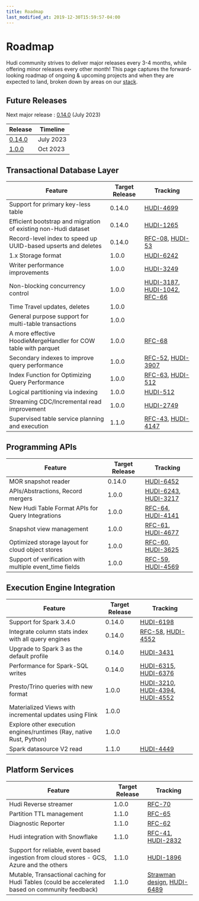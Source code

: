 ```yaml
---
title: Roadmap
last_modified_at: 2019-12-30T15:59:57-04:00
---
```

# Roadmap

Hudi community strives to deliver major releases every 3-4 months, while offering minor releases every other month!
This page captures the forward-looking roadmap of ongoing & upcoming projects and when they are expected to land, broken
down by areas on our [stack](blog/2021/07/21/streaming-data-lake-platform/#hudi-stack).

## Future Releases

Next major release : [0.14.0](https://issues.apache.org/jira/projects/HUDI/versions/12352700) (July 2023)

| Release                                                                  | Timeline |
|--------------------------------------------------------------------------|----------|
| [0.14.0](https://issues.apache.org/jira/projects/HUDI/versions/12352700) | July 2023 |
| [1.0.0](https://issues.apache.org/jira/projects/HUDI/versions/12351210)  | Oct 2023  |

## Transactional Database Layer

| Feature                                                        | Target Release | Tracking                                                                                                                                                                                                                                                 |
|----------------------------------------------------------------|----------------|----------------------------------------------------------------------------------------------------------------------------------------------------------------------------------------------------------------------------------------------------------|
| Support for primary key-less table                             | 0.14.0         | [HUDI-4699](https://issues.apache.org/jira/browse/HUDI-4699)                                                                                                                                                                                             |
| Efficient bootstrap and migration of existing non-Hudi dataset | 0.14.0         | [HUDI-1265](https://issues.apache.org/jira/browse/HUDI-1265)                                                                                                                                                                                             |
| Record-level index to speed up UUID-based upserts and deletes  | 0.14.0         | [RFC-08](https://cwiki.apache.org/confluence/display/HUDI/RFC-08++Record+level+indexing+mechanisms+for+Hudi+datasets), [HUDI-53](https://issues.apache.org/jira/browse/HUDI-53)                                                                          |
|1.x Storage format                                               | 1.0.0          | [HUDI-6242](https://issues.apache.org/jira/browse/HUDI-6242)                                                                                                                                              |
| Writer performance improvements                                 | 1.0.0        |[HUDI-3249](https://issues.apache.org/jira/browse/HUDI-3249)                                                               |
| Non-blocking concurrency control                                | 1.0.0          | [HUDI-3187](https://issues.apache.org/jira/browse/HUDI-3187), [HUDI-1042](https://issues.apache.org/jira/browse/HUDI-1042), [RFC-66](https://github.com/apache/hudi/pull/7907) |
| Time Travel updates, deletes                                   | 1.0.0          ||
| General purpose support for multi-table transactions           | 1.0.0          ||
| A more effective HoodieMergeHandler for COW table with parquet  | 1.0.0          | [RFC-68](https://github.com/apache/hudi/blob/f1afb1bf04abdc94a26d61dc302f36ec2bbeb15b/rfc/rfc-68/rfc-68.md)                                                                                                                                               |
| Secondary indexes to improve query performance                  | 1.0.0          | [RFC-52](https://github.com/apache/hudi/pull/5370), [HUDI-3907](https://issues.apache.org/jira/browse/HUDI-3907)                                                                                                                                         |
| Index Function for Optimizing Query Performance                | 1.0.0          | [RFC-63](https://github.com/apache/hudi/pull/7235), [HUDI-512](https://issues.apache.org/jira/browse/HUDI-512)                                                                                                                                                                                   |
|Logical partitioning via indexing                                | 1.0.0          | [HUDI-512](https://issues.apache.org/jira/browse/HUDI-512)                                                                                                                                           |
|Streaming CDC/Incremental read improvement                       | 1.0.0          | [HUDI-2749](https://issues.apache.org/jira/browse/HUDI-2749)                                                                                                                                         |
| Supervised table service planning and execution                | 1.1.0          | [RFC-43](https://github.com/apache/hudi/pull/4309), [HUDI-4147](https://issues.apache.org/jira/browse/HUDI-4147)                                                                                                                                         |


## Programming APIs

|Feature| Target Release |Tracking|
|------------|----------------|-----------|
| MOR snapshot reader                                           | 0.14.0        |[HUDI-6452](https://github.com/apache/hudi/pull/9066)                                                              |
| APIs/Abstractions, Record mergers                             | 1.0.0         | [HUDI-6243](https://issues.apache.org/jira/browse/HUDI-6243), [HUDI-3217](https://issues.apache.org/jira/browse/HUDI-3217)|
| New Hudi Table Format APIs for Query Integrations             | 1.0.0         | [RFC-64](https://github.com/apache/hudi/pull/7080), [HUDI-4141](https://issues.apache.org/jira/browse/HUDI-4141) |
| Snapshot view management                                      | 1.0.0         | [RFC-61](https://github.com/apache/hudi/pull/6576), [HUDI-4677](https://issues.apache.org/jira/browse/HUDI-4677) |
| Optimized storage layout for cloud object stores              | 1.0.0         | [RFC-60](https://github.com/apache/hudi/pull/5113), [HUDI-3625](https://issues.apache.org/jira/browse/HUDI-3625) |
| Support of verification with multiple event_time fields       | 1.0.0         | [RFC-59](https://github.com/apache/hudi/pull/6382), [HUDI-4569](https://issues.apache.org/jira/browse/HUDI-4569) |


## Execution Engine Integration

| Feature                                                                                        | Target Release | Tracking                                                                                                        |
|------------------------------------------------------------------------------------------------|--------------|-----------------------------------------------------------------------------------------------------------------|
| Support for Spark 3.4.0                                                                        | 0.14.0       | [HUDI-6198](https://issues.apache.org/jira/browse/HUDI-6198)                                                    |
| Integrate column stats index with all query engines                                            | 0.14.0       | [RFC-58](https://github.com/apache/hudi/pull/6345), [HUDI-4552](https://issues.apache.org/jira/browse/HUDI-4552) |
| Upgrade to Spark 3 as the default profile                                                      | 0.14.0       | [HUDI-3431](https://issues.apache.org/jira/browse/HUDI-3431)                                                    |
| Performance for Spark-SQL writes                                                               | 0.14.0       | [HUDI-6315](https://issues.apache.org/jira/browse/HUDI-6315), [HUDI-6376](https://issues.apache.org/jira/browse/HUDI-6376) |
| Presto/Trino queries with new format                                                           | 1.0.0        |[HUDI-3210](https://issues.apache.org/jira/browse/HUDI-4394), [HUDI-4394](https://issues.apache.org/jira/browse/HUDI-4394), [HUDI-4552](https://issues.apache.org/jira/browse/HUDI-4552) |
| Materialized Views with incremental updates using Flink                                        | 1.0.0        ||
| Explore other execution engines/runtimes (Ray, native Rust, Python)                            | 1.0.0        ||
| Spark datasource V2 read                                                                       | 1.1.0        | [HUDI-4449](https://issues.apache.org/jira/browse/HUDI-4449)                                                    |


## Platform Services

| Feature                                                                                             | Target Release | Tracking                                                                                                                                |
|-----------------------------------------------------------------------------------------------------|--------------|-----------------------------------------------------------------------------------------------------------------------------------------|
| Hudi Reverse streamer                                                                               | 1.0.0        | [RFC-70](https://github.com/apache/hudi/pull/9040)                                                                                       | 
| Partition TTL management                                                                            | 1.1.0        | [RFC-65](https://github.com/apache/hudi/pull/8062)                                                                         |
| Diagnostic Reporter                                                                                 | 1.1.0        | [RFC-62](https://github.com/apache/hudi/pull/6600)                                                                         |
| Hudi integration with Snowflake                                                                     | 1.1.0       | [RFC-41](https://github.com/apache/hudi/pull/4074), [HUDI-2832](https://issues.apache.org/jira/browse/HUDI-2832)                        |
| Support for reliable, event based ingestion from cloud stores - GCS, Azure and the others           | 1.1.0       | [HUDI-1896](https://issues.apache.org/jira/browse/HUDI-1896)                                                                            |
| Mutable, Transactional caching for Hudi Tables (could be accelerated based on community feedback)   | 1.1.0       | [Strawman design](https://docs.google.com/presentation/d/1QBgLw11TM2Qf1KUESofGrQDb63EuggNCpPaxc82Kldo/edit#slide=id.gf7e0551254_0_5), [HUDI-6489](https://issues.apache.org/jira/browse/HUDI-6489)  |
